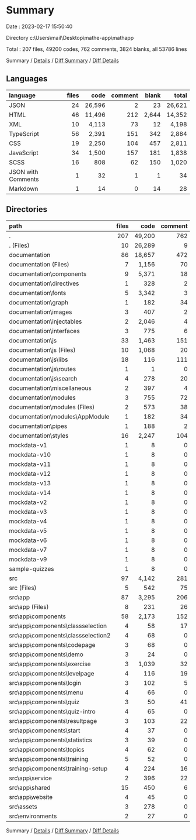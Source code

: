 # Summary

Date : 2023-02-17 15:50:40

Directory c:\\Users\\mail\\Desktop\\mathe-app\\mathapp

Total : 207 files,  49200 codes, 762 comments, 3824 blanks, all 53786 lines

Summary / [Details](details.md) / [Diff Summary](diff.md) / [Diff Details](diff-details.md)

## Languages
| language | files | code | comment | blank | total |
| :--- | ---: | ---: | ---: | ---: | ---: |
| JSON | 24 | 26,596 | 2 | 23 | 26,621 |
| HTML | 46 | 11,496 | 212 | 2,644 | 14,352 |
| XML | 10 | 4,113 | 73 | 12 | 4,198 |
| TypeScript | 56 | 2,391 | 151 | 342 | 2,884 |
| CSS | 19 | 2,250 | 104 | 457 | 2,811 |
| JavaScript | 34 | 1,500 | 157 | 181 | 1,838 |
| SCSS | 16 | 808 | 62 | 150 | 1,020 |
| JSON with Comments | 1 | 32 | 1 | 1 | 34 |
| Markdown | 1 | 14 | 0 | 14 | 28 |

## Directories
| path | files | code | comment | blank | total |
| :--- | ---: | ---: | ---: | ---: | ---: |
| . | 207 | 49,200 | 762 | 3,824 | 53,786 |
| . (Files) | 10 | 26,289 | 9 | 22 | 26,320 |
| documentation | 86 | 18,657 | 472 | 3,255 | 22,384 |
| documentation (Files) | 7 | 1,156 | 70 | 260 | 1,486 |
| documentation\\components | 9 | 5,371 | 18 | 1,356 | 6,745 |
| documentation\\directives | 1 | 328 | 2 | 84 | 414 |
| documentation\\fonts | 5 | 3,342 | 3 | 5 | 3,350 |
| documentation\\graph | 1 | 182 | 34 | 1 | 217 |
| documentation\\images | 3 | 407 | 2 | 5 | 414 |
| documentation\\injectables | 2 | 2,046 | 4 | 406 | 2,456 |
| documentation\\interfaces | 3 | 775 | 6 | 238 | 1,019 |
| documentation\\js | 33 | 1,463 | 151 | 179 | 1,793 |
| documentation\\js (Files) | 10 | 1,068 | 20 | 118 | 1,206 |
| documentation\\js\\libs | 18 | 116 | 111 | 9 | 236 |
| documentation\\js\\routes | 1 | 1 | 0 | 1 | 2 |
| documentation\\js\\search | 4 | 278 | 20 | 51 | 349 |
| documentation\\miscellaneous | 2 | 397 | 4 | 98 | 499 |
| documentation\\modules | 3 | 755 | 72 | 107 | 934 |
| documentation\\modules (Files) | 2 | 573 | 38 | 106 | 717 |
| documentation\\modules\\AppModule | 1 | 182 | 34 | 1 | 217 |
| documentation\\pipes | 1 | 188 | 2 | 61 | 251 |
| documentation\\styles | 16 | 2,247 | 104 | 455 | 2,806 |
| mockdata-v1 | 1 | 8 | 0 | 0 | 8 |
| mockdata-v10 | 1 | 8 | 0 | 0 | 8 |
| mockdata-v11 | 1 | 8 | 0 | 0 | 8 |
| mockdata-v12 | 1 | 8 | 0 | 0 | 8 |
| mockdata-v13 | 1 | 8 | 0 | 0 | 8 |
| mockdata-v14 | 1 | 8 | 0 | 0 | 8 |
| mockdata-v2 | 1 | 8 | 0 | 0 | 8 |
| mockdata-v3 | 1 | 8 | 0 | 0 | 8 |
| mockdata-v4 | 1 | 8 | 0 | 0 | 8 |
| mockdata-v5 | 1 | 8 | 0 | 0 | 8 |
| mockdata-v6 | 1 | 8 | 0 | 0 | 8 |
| mockdata-v7 | 1 | 8 | 0 | 0 | 8 |
| mockdata-v9 | 1 | 8 | 0 | 0 | 8 |
| sample-quizzes | 1 | 8 | 0 | 0 | 8 |
| src | 97 | 4,142 | 281 | 547 | 4,970 |
| src (Files) | 5 | 542 | 75 | 109 | 726 |
| src\\app | 87 | 3,295 | 206 | 418 | 3,919 |
| src\\app (Files) | 8 | 231 | 26 | 30 | 287 |
| src\\app\\components | 58 | 2,173 | 152 | 271 | 2,596 |
| src\\app\\components\\classselection | 4 | 58 | 17 | 11 | 86 |
| src\\app\\components\\classselection2 | 4 | 68 | 0 | 13 | 81 |
| src\\app\\components\\codepage | 3 | 68 | 0 | 8 | 76 |
| src\\app\\components\\demo | 3 | 24 | 0 | 4 | 28 |
| src\\app\\components\\exercise | 3 | 1,039 | 32 | 92 | 1,163 |
| src\\app\\components\\levelpage | 4 | 116 | 19 | 13 | 148 |
| src\\app\\components\\login | 3 | 102 | 5 | 14 | 121 |
| src\\app\\components\\menu | 4 | 66 | 0 | 9 | 75 |
| src\\app\\components\\quiz | 3 | 50 | 41 | 10 | 101 |
| src\\app\\components\\quiz-intro | 4 | 65 | 0 | 15 | 80 |
| src\\app\\components\\resultpage | 3 | 103 | 22 | 14 | 139 |
| src\\app\\components\\start | 4 | 37 | 0 | 11 | 48 |
| src\\app\\components\\statistics | 3 | 39 | 0 | 6 | 45 |
| src\\app\\components\\topics | 4 | 62 | 0 | 11 | 73 |
| src\\app\\components\\training | 5 | 52 | 0 | 16 | 68 |
| src\\app\\components\\training-setup | 4 | 224 | 16 | 24 | 264 |
| src\\app\\service | 2 | 396 | 22 | 37 | 455 |
| src\\app\\shared | 15 | 450 | 6 | 68 | 524 |
| src\\app\\website | 4 | 45 | 0 | 12 | 57 |
| src\\assets | 3 | 278 | 0 | 18 | 296 |
| src\\environments | 2 | 27 | 0 | 2 | 29 |

Summary / [Details](details.md) / [Diff Summary](diff.md) / [Diff Details](diff-details.md)